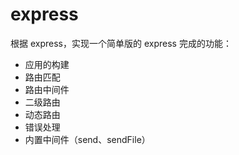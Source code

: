 # express
根据 express，实现一个简单版的 express
完成的功能：
+ 应用的构建
+ 路由匹配
+ 路由中间件
+ 二级路由
+ 动态路由
+ 错误处理
+ 内置中间件（send、sendFile）
